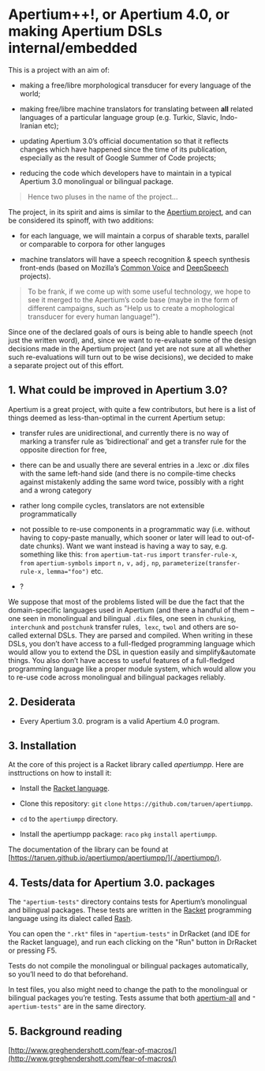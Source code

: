 # Apertium++!, or Apertium 4.0, or making Apertium DSLs internal/embedded

This is a project with an aim of:

* making a free/libre morphological transducer for every language of the
  world;

* making free/libre machine translators for translating between **all**
  related languages of a particular language group \(e.g. Turkic,
  Slavic, Indo-Iranian etc\);

* updating Apertium 3.0’s official documentation so that it reflects
  changes which have happened since the time of its publication,
  especially as the result of Google Summer of Code projects;

* reducing the code which developers have to maintain in a typical
  Apertium 3.0 monolingual or bilingual package.

> Hence two pluses in the name of the project...

The project, in its spirit and aims is similar to the [Apertium
project](https://www.apertium.org), and can be considered its spinoff,
with two additions:

* for each language, we will maintain a corpus of sharable texts,
  parallel or comparable to corpora for other languges

* machine translators will have a speech recognition & speech synthesis
  front-ends \(based on Mozilla’s [Common
  Voice](https://voice.mozilla.org) and
  [DeepSpeech](https://github.com/mozilla/DeepSpeech) projects\).

> To be frank, if we come up with some useful technology, we hope to see
> it merged to the Apertium’s code base \(maybe in the form of different
> campaigns, such as "Help us to create a mophological transducer for
> every human language!"\).

Since one of the declared goals of ours is being able to handle speech
\(not just the written word\), and, since we want to re-evaluate some of
the design decisions made in the Apertium project \(and yet are not sure
at all whether such re-evaluations will turn out to be wise decisions\),
we decided to make a separate project out of this effort.

## 1. What could be improved in Apertium 3.0?

Apertium is a great project, with quite a few contributors, but here is
a list of things deemed as less-than-optimal in the current Apertium
setup:

* transfer rules are unidirectional, and currently there is no way of
  marking a transfer rule as ‘bidirectional’ and get a transfer rule for
  the opposite direction for free,

* there can be and usually there are several entries in a .lexc or .dix
  files with the same left-hand side \(and there is no compile-time
  checks against mistakenly adding the same word twice, possibly with a
  right and a wrong category

* rather long compile cycles, translators are not extensible
  programmatically

* not possible to re-use components in a programmatic way \(i.e. without
  having to copy-paste manually, which sooner or later will lead to
  out-of-date chunks\). Want we want instead is having a way to say,
  e.g. something like this:
  `from` `apertium-tat-rus` `import` `transfer-rule-x`,
  `from` `apertium-symbols` `import` `n,` `v,` `adj,` `np`,
  `parameterize(transfer-rule-x,` `lemma="foo")` etc.

* ?

We suppose that most of the problems listed will be due the fact that
the domain-specific languages used in Apertium \(and there a handful of
them – one seen in monolingual and bilingual `.dix` files, one seen in
`chunking`,  `interchunk` and `postchunk` transfer rules,  `lexc`,
`twol` and others are so-called external DSLs. They are parsed and
compiled. When writing in these DSLs, you don’t have access to a
full-fledged programming language which would allow you to extend the
DSL in question easily and simplify&automate things. You also don’t have
access to useful features of a full-fledged programming language like a
proper module system, which would allow you to re-use code across
monolingual and bilingual packages reliably.

## 2. Desiderata

* Every Apertium 3.0. program is a valid Apertium 4.0 program.

## 3. Installation

At the core of this project is a Racket library called _apertiumpp_.
Here are insttructions on how to install it:

* Install the [Racket language](https://racket-lang.org).

* Clone this repository:
  `git` `clone` `https://github.com/taruen/apertiumpp`.

* `cd` to the `apertiumpp` directory.

* Install the apertiumpp package: `raco` `pkg` `install` `apertiumpp`.

The documentation of the library can be found at
[https://taruen.github.io/apertiumpp/apertiumpp/](./apertiumpp/).

## 4. Tests/data for Apertium 3.0. packages

The `"apertium-tests"` directory contains tests for Apertium’s
monolingual and bilingual packages. These tests are written in the
[Racket](https://racket-lang.org) programming language using its dialect
called [Rash](https://docs.racket-lang.org/rash/index.html).

You can open the `".rkt"` files in `"apertium-tests"` in DrRacket \(and
IDE for the Racket language\), and run each clicking on the "Run" button
in DrRacket or pressing F5.

Tests do not compile the monolingual or bilingual packages
automatically, so you’ll need to do that beforehand.

In test files, you also might need to change the path to the monolingual
or bilingual packages you’re testing. Tests assume that both
[apertium-all](https://github.com/apertium/apertium-all) and `"
apertium-tests"` are in the same directory.

## 5. Background reading

[http://www.greghendershott.com/fear-of-macros/](http://www.greghendershott.com/fear-of-macros/)
